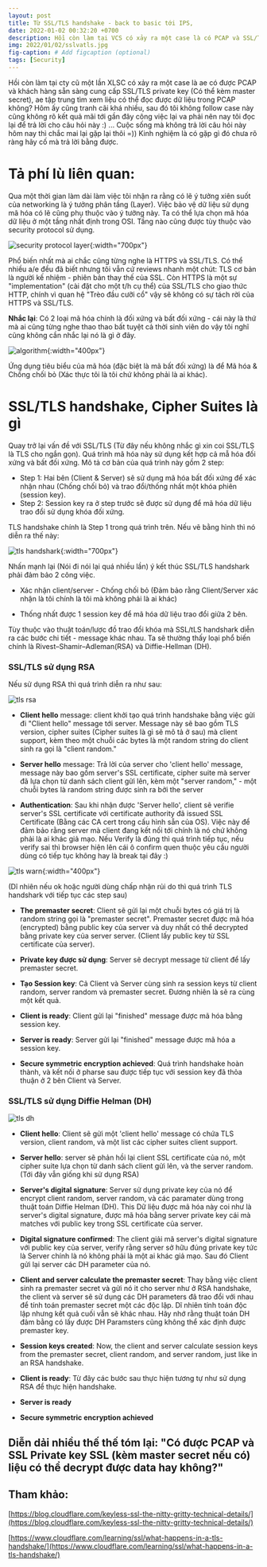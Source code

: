 ```yaml
---
layout: post
title: Từ SSL/TLS handshake - back to basic tới IPS,
date: 2022-01-02 00:32:20 +0700
description: Hồi còn làm tại VCS có xảy ra một case là có PCAP và SSL/TLS private key (Có thể kèm master secret) liệu có thể đọc được dữ liệu trong PCAP không? Hôm ấy cũng tranh cãi khá nhiều, sau đó tôi không follow case này cũng không rõ kết quả mãi tới gần đây công việc lại va phải nên nay tôi đọc lại để trả lời cho câu hỏi này :) ... Cuộc sống mà không trả lời câu hỏi này hôm nay thì chắc mai lại gặp lại thôi =))
img: 2022/01/02/sslvatls.jpg
fig-caption: # Add figcaption (optional)
tags: [Security]
---
```


Hồi còn làm tại cty cũ một lần XLSC có xảy ra một case là ae có được PCAP và khách hàng sẵn sàng cung cấp SSL/TLS private key (Có thể kèm master secret), ae tập trung tìm xem liệu có thể đọc được dữ liệu trong PCAP không? Hôm ấy cũng tranh cãi khá nhiều, sau đó tôi không follow case này cũng không rõ kết quả mãi tới gần đây công việc lại va phải nên nay tôi đọc lại để trả lời cho câu hỏi này :) ... Cuộc sống mà không trả lời câu hỏi này hôm nay thì chắc mai lại gặp lại thôi =)) Kinh nghiệm là có gặp gì đó chưa rõ ràng hãy cố mà trả lời bằng được.

# Tả phí lù liên quan:

Qua một thời gian làm dài làm việc tôi nhận ra rằng có lẽ ý tưởng xiên suốt của networking là ý tưởng phân tầng (Layer).  Việc bảo vệ dữ liệu sử dụng mã hóa có lẽ cũng phụ thuộc vào ý tưởng này. Ta có thể lựa chọn mã hóa dữ liệu ở một tầng nhất định trong OSI. Tầng nào cũng được tùy thuộc vào security protocol sử dụng.

![security protocol layer]( {{site.url}}/assets/img/2022/01/02/protocol-stack.png){:width="700px"}


Phổ biến nhất mà ai chắc cũng từng nghe là HTTPS và SSL/TLS. Có thể nhiều a/e đều đã biết nhưng tôi vẫn cứ reviews nhanh một chút: TLS cơ bản là người kế nhiệm - phiên bản thay thế của SSL. Còn HTTPS là một sự "implementation" (cài đặt cho một t/h cụ thể) của SSL/TLS cho giao thức HTTP, chính vì quan hệ "Trèo đầu cưỡi cổ" vậy sẽ không có sự tách rời của HTTPS và SSL/TLS.

**Nhắc lại**: Có 2 loại mã hóa chính là đối xứng và bất đối xứng - cái này là thứ mà ai cũng từng nghe thao thao bất tuyệt cả thời sinh viên do vậy tôi nghĩ cũng không cần nhắc lại nó là gì ở đây.

![algorithm]( {{site.url}}/assets/img/2022/01/02/algorithms.png){:width="400px"}
 

Ứng dụng tiêu biểu của mã hóa (đặc biệt là mã bất đối xứng) là để Mã hóa & Chống chối bỏ (Xác thực tôi là tôi chứ không phải là ai khác).

# SSL/TLS handshake, Cipher Suites là gì

Quay trở lại vấn đề với SSL/TLS (Từ đây nếu không nhắc gì xin coi SSL/TLS là TLS cho ngắn gọn). Quá trình mã hóa này sử dụng kết hợp cả mẫ hóa đối xứng và bất đối xứng. Mô tả cơ bản của quá trình này gồm 2 step:

+ Step 1: Hai bên (Client & Server) sẽ sử dụng mã hóa bất đối xứng để xác nhận nhau (Chống chối bỏ) và trao đổi/thống nhất một khóa phiên (session key).
+ Step 2:  Session key ra ở step trước sẽ được sử dụng để mã hóa dữ liệu trao đổi sử dụng khóa đối xứng. 

TLS handshake chính là Step 1 trong quá trình trên. Nếu vẽ bằng hình thì nó diễn ra thế này:


![tls handshark]( {{site.url}}/assets/img/2022/01/02/tls_handshark.PNG){:width="700px"}

Nhấn mạnh lại (Nói đi nói lại quá nhiều lần) ý kết thúc SSL/TLS handshark phải đảm bảo 2 công việc.

+ Xác nhận client/server - Chống chối bỏ (Đảm bảo rằng Client/Server xác nhận là tôi chính là tôi mà không phải là ai khác)

+ Thống nhất được 1 session key để mã hóa dữ liệu trao đổi giữa 2 bên.

Tùy thuộc vào thuật toán/lược đồ trao đổi khóa mà SSL/tLS handshark diễn ra các bước chi tiết - message khác nhau. Ta sẽ thường thấy loại phổ biến chính là Rivest–Shamir–Adleman(RSA) và Diffie-Hellman (DH).

### SSL/TLS sử dụng RSA

Nếu sử dụng RSA thì quá trình diễn ra như sau:

![tls rsa]( {{site.url}}/assets/img/2022/01/02/ssl_handshake_rsa.jpg)


+ **Client hello** message: client khởi tạo quá trình handshake bằng việc gửi đi "Client hello" message tới server. Message này sẽ bao gồm TLS version, cipher suites (Cipher suites là gì sẽ mô tả ở sau) mà client support, kèm theo một chuỗi các bytes là một random string do client sinh ra gọi là "client random."

+ **Server hello** message: Trả lời của server cho 'client hello' message, message này bao gồm server's SSL certificate, cipher suite mà server đã lựa chọn từ danh sách client gửi lên, kèm một "server random," - một chuỗi bytes là random string được sinh ra bởi the server

+ **Authentication**: Sau khi nhận được 'Server hello', client sẽ verifie server's SSL certificate với certificate authority đã issued SSL Certificate (Bằng các CA cert trong cấu hình sẵn của OS). Việc này để đảm bảo rằng server mà client đang kết nối tới chính là nó chứ không phải là ai khác giả mạo. Nếu Verify là đúng thì quá trình tiếp tục, nếu verify sai thì browser hiện lên cái ô confirm quen thuộc yêu cầu người dùng có tiếp tục không hay là break tại đây :)

![tls warn]( {{site.url}}/assets/img/2022/01/02/browser_warnings_1.png){:width="400px"}

(Dĩ nhiên nếu ok hoặc người dùng chấp nhận rủi do thì quá trình TLS handshark với tiếp tục các step sau)

+ **The premaster secret**: Client sẽ gửi lại một chuỗi bytes có giá trị là random string gọi là "premaster secret". Premaster secret được mã hóa (encrypted) bằng public key của server và duy nhất có thể decrypted bằng private key của server server. (Client lấy public key từ SSL certificate của server).

+ **Private key được sử dụng**: Server sẽ decrypt message từ client để lấy premaster secret.

+ **Tạo Session key**: Cả Client và Server cùng sinh ra session keys từ client random, server random và premaster secret. Đương nhiên là sẽ ra cùng một kết quả.

+ **Client is ready**: Client gửi lại "finished" message được mã hóa bằng session key.

+ **Server is ready**: Server gửi lại "finished" message được mã hóa a session key.

+ **Secure symmetric encryption achieved**: Quá trình handshake hoàn thành, và kết nối ở pharse sau được tiếp tục với session key đã thỏa thuận ở 2 bên Client và Server.

### SSL/TLS sử dụng Diffie Helman (DH)

![tls dh]( {{site.url}}/assets/img/2022/01/02/ssl_handshake_diffie_hellman.jpg)

+ **Client hello**: Client sẽ gửi một 'client hello' message có chứa TLS version, client random, và một list các cipher suites client support.

+ **Server hello**: server sẽ phản hồi lại client SSL certificate của nó, một cipher suite lựa chọn từ danh sách client gửi lên, và the server random. (Tới đây vẫn giống khi sử dụng RSA)

+ **Server's digital signature**: Server sử dụng private key của nó để encrypt client random, server random, và các paramater dùng trong thuật toán Diffie Helman (DH). This Dữ liệu được mã hóa này coi như là server's digital signature, được mã hóa bằng server private key cái mà matches với public key trong SSL certificate của server.

+ **Digital signature confirmed**: The client giải mã server's digital signature với public key của server, verify rằng server sở hữu đúng private key tức là Server chính là nó không phải là một ai khác giả mạo. Sau đó Client gửi lại server các DH parameter của nó.

+ **Client and server calculate the premaster secret**: Thay bằng việc client sinh ra premaster secret và gửi nó it cho server như ở RSA handshake, the client và server sẽ sử dụng các DH parameters đã trao đổi với nhau để tính toán premaster secret một các độc lập. Dĩ nhiên tính toán độc lập nhưng kết quả cuối vẫn sẽ khác nhau. Hãy nhớ rằng thuật toán DH đảm bằng có lấy được DH Paramsters cũng không thể xác định được premaster key.

+ **Session keys created**: Now, the client and server calculate session keys from the premaster secret, client random, and server random, just like in an RSA handshake.

+ **Client is ready**: Từ đây các bước sau thực hiện tương tự như sử dụng RSA để thực hiện handshake.
+ **Server is ready**
+ **Secure symmetric encryption achieved**

## Diễn dải nhiều thế thế tóm lại: "Có được PCAP và SSL Private key SSL (kèm master secret nếu có) liệu có thể decrypt được data hay không?"




## Tham khảo:
[https://blog.cloudflare.com/keyless-ssl-the-nitty-gritty-technical-details/](https://blog.cloudflare.com/keyless-ssl-the-nitty-gritty-technical-details/)

[https://www.cloudflare.com/learning/ssl/what-happens-in-a-tls-handshake/](https://www.cloudflare.com/learning/ssl/what-happens-in-a-tls-handshake/)






